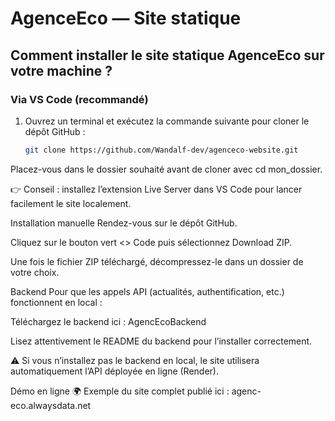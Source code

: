 # AgenceEco — Site statique

## Comment installer le site statique AgenceEco sur votre machine ?

### Via VS Code (recommandé)

1. Ouvrez un terminal et exécutez la commande suivante pour cloner le dépôt GitHub :  
   ```bash
   git clone https://github.com/Wandalf-dev/agenceco-website.git
Placez-vous dans le dossier souhaité avant de cloner avec cd mon_dossier.

👉 Conseil : installez l’extension Live Server dans VS Code pour lancer facilement le site localement.

Installation manuelle
Rendez-vous sur le dépôt GitHub.

Cliquez sur le bouton vert <> Code puis sélectionnez Download ZIP.

Une fois le fichier ZIP téléchargé, décompressez-le dans un dossier de votre choix.

Backend
Pour que les appels API (actualités, authentification, etc.) fonctionnent en local :

Téléchargez le backend ici : AgencEcoBackend

Lisez attentivement le README du backend pour l’installer correctement.

⚠️ Si vous n’installez pas le backend en local, le site utilisera automatiquement l’API déployée en ligne (Render).

Démo en ligne
🌍 Exemple du site complet publié ici : agenc-eco.alwaysdata.net
